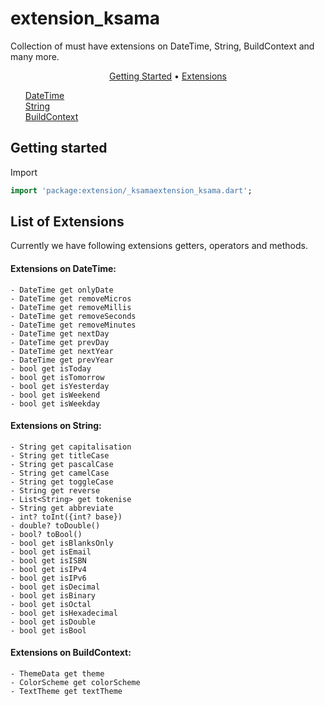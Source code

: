 # extension_ksama

Collection of must have extensions on DateTime, String, BuildContext and many more.

<p align="center">
  <a href="#getting-started">Getting Started</a> •
  <a href="#list-of-extensions">Extensions</a>
</p>

<ul>
  <a href="#extensions-on-datetime">DateTime</a><br/>
  <a href="#extensions-on-string">String</a><br/>
  <a href="#extensions-on-buildcontext">BuildContext</a><br/>
</ul>

## Getting started

Import

```dart
import 'package:extension/_ksamaextension_ksama.dart';
``` 

## List of Extensions

Currently we have following extensions getters, operators and methods.

#### **Extensions on DateTime:**
    - DateTime get onlyDate
    - DateTime get removeMicros
    - DateTime get removeMillis
    - DateTime get removeSeconds
    - DateTime get removeMinutes
    - DateTime get nextDay
    - DateTime get prevDay
    - DateTime get nextYear
    - DateTime get prevYear
    - bool get isToday
    - bool get isTomorrow
    - bool get isYesterday
    - bool get isWeekend
    - bool get isWeekday

#### **Extensions on String:**
    - String get capitalisation
    - String get titleCase
    - String get pascalCase
    - String get camelCase
    - String get toggleCase
    - String get reverse
    - List<String> get tokenise
    - String get abbreviate
    - int? toInt({int? base})
    - double? toDouble()
    - bool? toBool()
    - bool get isBlanksOnly
    - bool get isEmail
    - bool get isISBN
    - bool get isIPv4
    - bool get isIPv6
    - bool get isDecimal
    - bool get isBinary
    - bool get isOctal
    - bool get isHexadecimal
    - bool get isDouble
    - bool get isBool

#### **Extensions on BuildContext:**
    - ThemeData get theme
    - ColorScheme get colorScheme
    - TextTheme get textTheme

